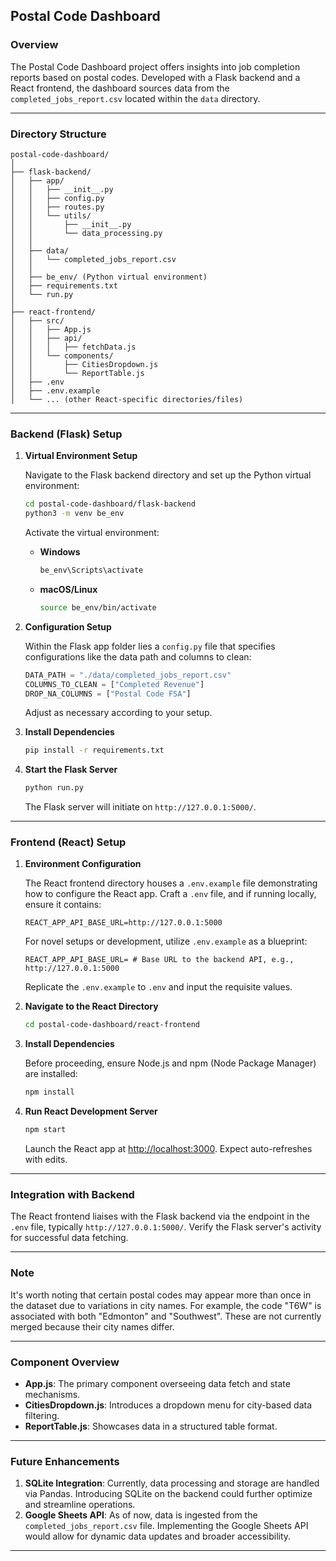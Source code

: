 ## Postal Code Dashboard

### Overview

The Postal Code Dashboard project offers insights into job completion reports based on postal codes. Developed with a Flask backend and a React frontend, the dashboard sources data from the `completed_jobs_report.csv` located within the `data` directory.

---

### Directory Structure

```plaintext
postal-code-dashboard/
│
├── flask-backend/
│   ├── app/
│   │   ├── __init__.py
│   │   ├── config.py
│   │   ├── routes.py
│   │   └── utils/
│   │       ├── __init__.py
│   │       └── data_processing.py
│   │
│   ├── data/
│   │   └── completed_jobs_report.csv
│   │
│   ├── be_env/ (Python virtual environment)
│   ├── requirements.txt
│   └── run.py
│
├── react-frontend/
│   ├── src/
│   │   ├── App.js
│   │   ├── api/
│   │   │   ├── fetchData.js
│   │   └── components/
│   │       ├── CitiesDropdown.js
│   │       └── ReportTable.js
│   ├── .env
│   ├── .env.example
│   └── ... (other React-specific directories/files)
```

---

### Backend (Flask) Setup

1. **Virtual Environment Setup**

   Navigate to the Flask backend directory and set up the Python virtual environment:

   ```bash
   cd postal-code-dashboard/flask-backend
   python3 -m venv be_env
   ```

   Activate the virtual environment:

   - **Windows**

     ```bash
     be_env\Scripts\activate
     ```

   - **macOS/Linux**

     ```bash
     source be_env/bin/activate
     ```

2. **Configuration Setup**

   Within the Flask app folder lies a `config.py` file that specifies configurations like the data path and columns to clean:

   ```python
   DATA_PATH = "./data/completed_jobs_report.csv"
   COLUMNS_TO_CLEAN = ["Completed Revenue"]
   DROP_NA_COLUMNS = ["Postal Code FSA"]
   ```

   Adjust as necessary according to your setup.

3. **Install Dependencies**

   ```bash
   pip install -r requirements.txt
   ```

4. **Start the Flask Server**

   ```bash
   python run.py
   ```

   The Flask server will initiate on `http://127.0.0.1:5000/`.

---

### Frontend (React) Setup

1. **Environment Configuration**

   The React frontend directory houses a `.env.example` file demonstrating how to configure the React app. Craft a `.env` file, and if running locally, ensure it contains:

   ```
   REACT_APP_API_BASE_URL=http://127.0.0.1:5000
   ```

   For novel setups or development, utilize `.env.example` as a blueprint:

   ```
   REACT_APP_API_BASE_URL= # Base URL to the backend API, e.g., http://127.0.0.1:5000
   ```

   Replicate the `.env.example` to `.env` and input the requisite values.

2. **Navigate to the React Directory**

   ```bash
   cd postal-code-dashboard/react-frontend
   ```

3. **Install Dependencies**

   Before proceeding, ensure Node.js and npm (Node Package Manager) are installed:

   ```bash
   npm install
   ```

4. **Run React Development Server**

   ```bash
   npm start
   ```

   Launch the React app at [http://localhost:3000](http://localhost:3000). Expect auto-refreshes with edits.

---

### Integration with Backend

The React frontend liaises with the Flask backend via the endpoint in the `.env` file, typically `http://127.0.0.1:5000/`. Verify the Flask server's activity for successful data fetching.

---

### Note

It's worth noting that certain postal codes may appear more than once in the dataset due to variations in city names. For example, the code "T6W" is associated with both "Edmonton" and "Southwest". These are not currently merged because their city names differ.

---

### Component Overview

- **App.js**: The primary component overseeing data fetch and state mechanisms.
- **CitiesDropdown.js**: Introduces a dropdown menu for city-based data filtering.
- **ReportTable.js**: Showcases data in a structured table format.

---

### Future Enhancements

1. **SQLite Integration**: Currently, data processing and storage are handled via Pandas. Introducing SQLite on the backend could further optimize and streamline operations.
2. **Google Sheets API**: As of now, data is ingested from the `completed_jobs_report.csv` file. Implementing the Google Sheets API would allow for dynamic data updates and broader accessibility.

---
